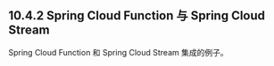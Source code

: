## 10.4.2 Spring Cloud Function 与 Spring Cloud Stream

Spring Cloud Function 和 Spring Cloud Stream 集成的例子。